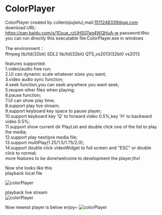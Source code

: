 # ColorPlayer
ColorPlayer created by collen(qiujielu),mail:1511248339@qq.com  
download URL:  
https://pan.baidu.com/s/1Gsue_rzUHS07aq4WQHuA-w  password:l9sc  
you can run directly this executable file:ColorPlayer.exe in windows  

The environment：  
ffmpeg lib/lld(32bit) SDL2 lib/lld(32bit) QT5_vs2013(32bit) vs2013  

features supported:  
1.video/audio free run;  
2.UI can dynamic scale whatever sizes you want;  
3.video audio sync function;  
4.seek function,you can seek anywhere you want seek;  
5.reopen other files when playing;  
6.pause function;  
7.UI can show play time;  
8.support play live stream;  
9.support keyboard key space to pause player;  
10.support keyboard key 'Q' to forward video 0.5%,key 'H' to backward video 0.5%;  
11.support show current dir PlayList and double click one of the list to play the media;  
12.support play next/pre media file;  
13.support multiPlay(1.25/1.5/1.75/2.0);  
14.support double click videoWidget to full screen and "ESC" or double click to normal;  
more features to be done!welcome to development the player,thx!  

Now she looks like this  
playback local file  

![colorPlayer](img/colorPlayer.PNG)  

playback live stream  
![colorPlayer](img/play_live_stream.PNG)  

Now newest player is below enjoy~
![colorPlayer](img/play_live_stream.PNG)  
